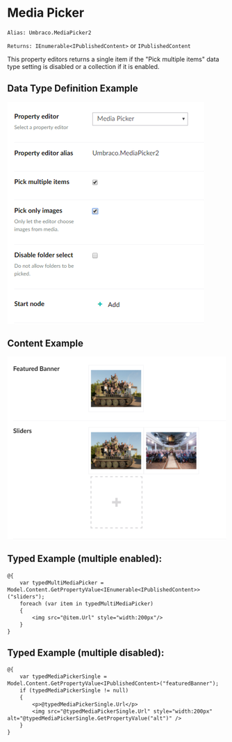 # Media Picker #

`Alias: Umbraco.MediaPicker2`

`Returns: IEnumerable<IPublishedContent>` or `IPublishedContent`

This property editors returns a single item if the "Pick multiple items" data type setting is disabled or a collection if it is enabled.

## Data Type Definition Example

![Media Picker Data Type Definition](images/Media-Picker2-DataType.png)

## Content Example 

![Media Picker Content](images/Media-Picker2-Content.png)

## Typed Example (multiple enabled): ##

    @{
        var typedMultiMediaPicker = Model.Content.GetPropertyValue<IEnumerable<IPublishedContent>>("sliders");
        foreach (var item in typedMultiMediaPicker)
        {
            <img src="@item.Url" style="width:200px"/>
        }
    }


## Typed Example (multiple disabled): ##

    @{
        var typedMediaPickerSingle = Model.Content.GetPropertyValue<IPublishedContent>("featuredBanner");
        if (typedMediaPickerSingle != null)
        {
            <p>@typedMediaPickerSingle.Url</p>
            <img src="@typedMediaPickerSingle.Url" style="width:200px" alt="@typedMediaPickerSingle.GetPropertyValue("alt")" />
        }
    }      
